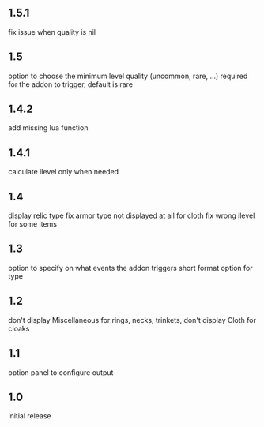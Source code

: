 ## 1.5.1
fix issue when quality is nil

## 1.5
option to choose the minimum level quality (uncommon, rare, ...) required for the addon to trigger, default is rare

## 1.4.2
add missing lua function

## 1.4.1
calculate ilevel only when needed

## 1.4
display relic type
fix armor type not displayed at all for cloth
fix wrong ilevel for some items

## 1.3
option to specify on what events the addon triggers
short format option for type

## 1.2
don't display Miscellaneous for rings, necks, trinkets, don't display Cloth for cloaks

## 1.1
option panel to configure output

## 1.0
initial release